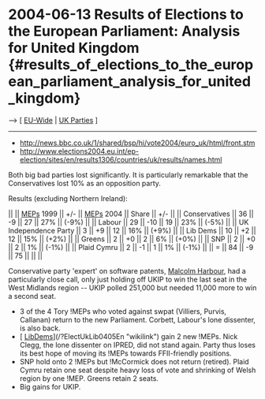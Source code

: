 # 2004-06-13 Results of Elections to the European Parliament: Analysis for United Kingdom {#results_of_elections_to_the_european_parliament_analysis_for_united_kingdom}

\--\> \[ [ EU-Wide](ElectResu0406En "wikilink") \| [ UK
Parties](ElectUkPart0405En "wikilink") \]

------------------------------------------------------------------------

-   <http://news.bbc.co.uk/1/shared/bsp/hi/vote2004/euro_uk/html/front.stm>
-   <http://www.elections2004.eu.int/ep-election/sites/en/results1306/countries/uk/results/names.html>

Both big bad parties lost significantly. It is particularly remarkable
that the Conservatives lost 10% as an opposition party.

Results (excluding Northern Ireland):

\|\| \|\| [MEPs](MEPs "wikilink") 1999 \|\| +/- \|\|
[MEPs](MEPs "wikilink") 2004 \|\| Share \|\| +/- \|\| \|\| Conservatives
\|\| 36 \|\| -9 \|\| 27 \|\| 27% \|\| (-9%) \|\| \|\| Labour \|\| 29
\|\| -10 \|\| 19 \|\| 23% \|\| (-5%) \|\| \|\| UK Independence Party
\|\| 3 \|\| +9 \|\| 12 \|\| 16% \|\| (+9%) \|\| \|\| Lib Dems \|\| 10
\|\| +2 \|\| 12 \|\| 15% \|\| (+2%) \|\| \|\| Greens \|\| 2 \|\| +0 \|\|
2 \|\| 6% \|\| (+0%) \|\| \|\| SNP \|\| 2 \|\| +0 \|\| 2 \|\| 1% \|\|
(-1%) \|\| \|\| Plaid Cymru \|\| 2 \|\| -1 \|\| 1 \|\| 1% \|\| (-1%)
\|\| \|\| = \|\| 84 \|\| -9 \|\| 75 \|\| \|\| \|\|

Conservative party \'expert\' on software patents, [ Malcolm
Harbour](SwpatmharbourEn "wikilink"), had a particularly close call,
only just holding off UKIP to win the last seat in the West Midlands
region \-- UKIP polled 251,000 but needed 11,000 more to win a second
seat.

-   3 of the 4 Tory !MEPs who voted against swpat (Villiers, Purvis,
    Callanan) return to the new Parliament. Corbett, Labour\'s lone
    dissenter, is also back.
-   [ [LibDems](LibDems "wikilink")](/?ElectUkLib0405En "wikilink") gain
    2 new !MEPs. Nick Clegg, the lone dissenter on IPRED, did not stand
    again. Party thus loses its best hope of moving its !MEPs towards
    FFII-friendly positions.
-   SNP hold onto 2 !MEPs but !McCormick does not return (retired).
    Plaid Cymru retain one seat despite heavy loss of vote and shrinking
    of Welsh region by one !MEP. Greens retain 2 seats.
-   Big gains for UKIP.
